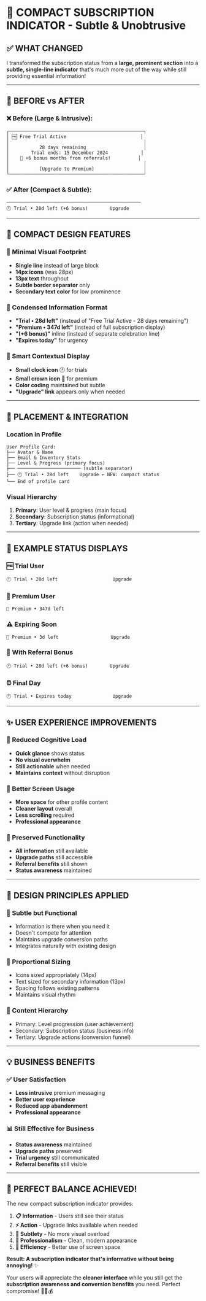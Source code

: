 # 📱 **COMPACT SUBSCRIPTION INDICATOR** - Subtle & Unobtrusive

## ✅ **WHAT CHANGED**

I transformed the subscription status from a **large, prominent section** into a **subtle, single-line indicator** that's much more out of the way while still providing essential information!

---

## 🎯 **BEFORE vs AFTER**

### **❌ Before (Large & Intrusive):**
```
┌─────────────────────────────────────────────────┐
│ 🆓 Free Trial Active                           │
│                                                 │
│           28 days remaining                     │
│        Trial ends: 15 December 2024            │
│    🎉 +6 bonus months from referrals!          │
│                                                 │
│           [Upgrade to Premium]                  │
└─────────────────────────────────────────────────┘
```

### **✅ After (Compact & Subtle):**
```
─────────────────────────────────────────────────
🕐 Trial • 28d left (+6 bonus)        Upgrade
```

---

## 🔧 **COMPACT DESIGN FEATURES**

### **📏 Minimal Visual Footprint**
- **Single line** instead of large block
- **14px icons** (was 28px)
- **13px text** throughout
- **Subtle border separator** only
- **Secondary text color** for low prominence

### **📝 Condensed Information Format**
- **"Trial • 28d left"** (instead of "Free Trial Active - 28 days remaining")
- **"Premium • 347d left"** (instead of full subscription display)
- **"(+6 bonus)"** inline (instead of separate celebration line)
- **"Expires today"** for urgency

### **🎯 Smart Contextual Display**
- **Small clock icon** 🕐 for trials
- **Small crown icon** 👑 for premium
- **Color coding** maintained but subtle
- **"Upgrade" link** appears only when needed

---

## 📍 **PLACEMENT & INTEGRATION**

### **Location in Profile**
```
User Profile Card:
├── Avatar & Name
├── Email & Inventory Stats  
├── Level & Progress (primary focus)
├── ─────────────────────── (subtle separator)
├── 🕐 Trial • 28d left    Upgrade ← NEW: compact status
└── End of profile card
```

### **Visual Hierarchy**
1. **Primary**: User level & progress (main focus)
2. **Secondary**: Subscription status (informational)
3. **Tertiary**: Upgrade link (action when needed)

---

## 💬 **EXAMPLE STATUS DISPLAYS**

### **🆓 Trial User**
```
🕐 Trial • 28d left                    Upgrade
```

### **👑 Premium User**
```  
👑 Premium • 347d left
```

### **⚠️ Expiring Soon** 
```
👑 Premium • 3d left                   Upgrade
```

### **🎁 With Referral Bonus**
```
🕐 Trial • 28d left (+6 bonus)        Upgrade
```

### **⏰ Final Day**
```
🕐 Trial • Expires today               Upgrade
```

---

## ✨ **USER EXPERIENCE IMPROVEMENTS**

### **🎯 Reduced Cognitive Load**
- **Quick glance** shows status
- **No visual overwhelm**
- **Still actionable** when needed
- **Maintains context** without disruption

### **📱 Better Screen Usage**
- **More space** for other profile content
- **Cleaner layout** overall
- **Less scrolling** required
- **Professional appearance**

### **🔄 Preserved Functionality**
- **All information** still available
- **Upgrade paths** still accessible  
- **Referral benefits** still shown
- **Status awareness** maintained

---

## 🎨 **DESIGN PRINCIPLES APPLIED**

### **🌟 Subtle but Functional**
- Information is there when you need it
- Doesn't compete for attention
- Maintains upgrade conversion paths
- Integrates naturally with existing design

### **📏 Proportional Sizing**
- Icons sized appropriately (14px)
- Text sized for secondary information (13px)
- Spacing follows existing patterns
- Maintains visual rhythm

### **🎯 Content Hierarchy**
- Primary: Level progression (user achievement)
- Secondary: Subscription status (business info)
- Tertiary: Upgrade actions (conversion funnel)

---

## 💡 **BUSINESS BENEFITS**

### **✅ User Satisfaction**
- **Less intrusive** premium messaging
- **Better user experience**  
- **Reduced app abandonment**
- **Professional appearance**

### **📊 Still Effective for Business**
- **Status awareness** maintained
- **Upgrade paths** preserved
- **Trial urgency** still communicated
- **Referral benefits** still visible

---

## 🚀 **PERFECT BALANCE ACHIEVED!**

The new compact subscription indicator provides:

1. **📋 Information** - Users still see their status
2. **⚡ Action** - Upgrade links available when needed  
3. **🎯 Subtlety** - No more visual overload
4. **💼 Professionalism** - Clean, modern appearance
5. **📱 Efficiency** - Better use of screen space

**Result: A subscription indicator that's informative without being annoying!** ✨

Your users will appreciate the **cleaner interface** while you still get the **subscription awareness and conversion benefits** you need. Perfect compromise! 🎯📱💰